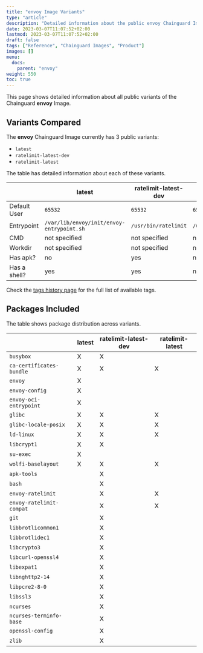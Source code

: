 ```yaml
---
title: "envoy Image Variants"
type: "article"
description: "Detailed information about the public envoy Chainguard Image variants"
date: 2023-03-07T11:07:52+02:00
lastmod: 2023-03-07T11:07:52+02:00
draft: false
tags: ["Reference", "Chainguard Images", "Product"]
images: []
menu:
  docs:
    parent: "envoy"
weight: 550
toc: true
---
```


This page shows detailed information about all public variants of the Chainguard **envoy** Image.

## Variants Compared
The **envoy** Chainguard Image currently has 3 public variants: 

- `latest`
- `ratelimit-latest-dev`
- `ratelimit-latest`

The table has detailed information about each of these variants.

|              | latest                                    | ratelimit-latest-dev | ratelimit-latest     |
|--------------|-------------------------------------------|----------------------|----------------------|
| Default User | `65532`                                   | `65532`              | `65532`              |
| Entrypoint   | `/var/lib/envoy/init/envoy-entrypoint.sh` | `/usr/bin/ratelimit` | `/usr/bin/ratelimit` |
| CMD          | not specified                             | not specified        | not specified        |
| Workdir      | not specified                             | not specified        | not specified        |
| Has apk?     | no                                        | yes                  | no                   |
| Has a shell? | yes                                       | yes                  | no                   |

Check the [tags history page](/chainguard/chainguard-images/reference/envoy/tags_history/) for the full list of available tags.

## Packages Included
The table shows package distribution across variants.

|                          | latest | ratelimit-latest-dev | ratelimit-latest |
|--------------------------|--------|----------------------|------------------|
| `busybox`                | X      | X                    |                  |
| `ca-certificates-bundle` | X      | X                    | X                |
| `envoy`                  | X      |                      |                  |
| `envoy-config`           | X      |                      |                  |
| `envoy-oci-entrypoint`   | X      |                      |                  |
| `glibc`                  | X      | X                    | X                |
| `glibc-locale-posix`     | X      | X                    | X                |
| `ld-linux`               | X      | X                    | X                |
| `libcrypt1`              | X      | X                    |                  |
| `su-exec`                | X      |                      |                  |
| `wolfi-baselayout`       | X      | X                    | X                |
| `apk-tools`              |        | X                    |                  |
| `bash`                   |        | X                    |                  |
| `envoy-ratelimit`        |        | X                    | X                |
| `envoy-ratelimit-compat` |        | X                    | X                |
| `git`                    |        | X                    |                  |
| `libbrotlicommon1`       |        | X                    |                  |
| `libbrotlidec1`          |        | X                    |                  |
| `libcrypto3`             |        | X                    |                  |
| `libcurl-openssl4`       |        | X                    |                  |
| `libexpat1`              |        | X                    |                  |
| `libnghttp2-14`          |        | X                    |                  |
| `libpcre2-8-0`           |        | X                    |                  |
| `libssl3`                |        | X                    |                  |
| `ncurses`                |        | X                    |                  |
| `ncurses-terminfo-base`  |        | X                    |                  |
| `openssl-config`         |        | X                    |                  |
| `zlib`                   |        | X                    |                  |
